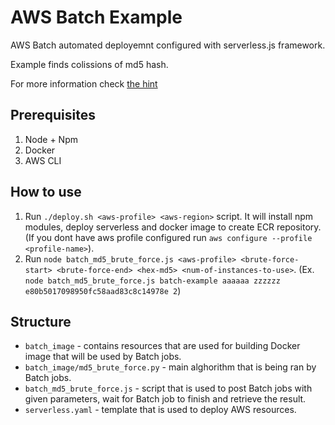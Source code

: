 # AWS Batch Example #

AWS Batch automated deployemnt configured with serverless.js framework.

Example finds colissions of md5 hash. 

For more information check [the hint](https://hinty.io/devforth/aws-batch-use-cloud-power-for-batch-processing-simple-example/)

## Prerequisites ##
1. Node + Npm
2. Docker
3. AWS CLI

## How to use ##
1. Run `./deploy.sh <aws-profile> <aws-region>` script. It will install npm modules, deploy serverless and docker image to create ECR repository. (If you dont have aws profile configured run `aws configure --profile <profile-name>`).
2. Run `node batch_md5_brute_force.js <aws-profile> <brute-force-start> <brute-force-end> <hex-md5> <num-of-instances-to-use>`. (Ex. `node batch_md5_brute_force.js batch-example aaaaaa zzzzzz e80b5017098950fc58aad83c8c14978e 2`)

## Structure ##
- `batch_image` - contains resources that are used for building Docker image that will be used by Batch jobs.
- `batch_image/md5_brute_force.py` - main alghorithm that is being ran by Batch jobs.
- `batch_md5_brute_force.js` - script that is used to post Batch jobs with given parameters, wait for Batch job to finish and retrieve the result.
- `serverless.yaml` - template that is used to deploy AWS resources.

